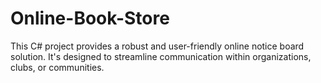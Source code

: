 # Online-Book-Store
This C# project provides a robust and user-friendly online notice board solution. It's designed to streamline communication within organizations, clubs, or communities.
